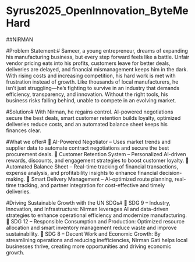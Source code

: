 # Syrus2025_OpenInnovation_ByteMeHard

##NIRMAN

#Problem Statement:# Sameer, a young entrepreneur, dreams of expanding his manufacturing business, but every step forward feels like a battle. Unfair vendor pricing eats into his profits, customers leave for better deals, deliveries are delayed, and financial mismanagement keeps him in the dark. With rising costs and increasing competition, his hard work is met with frustration instead of growth.
Like thousands of local manufacturers, he isn’t just struggling—he’s fighting to survive in an industry that demands efficiency, transparency, and innovation. Without the right tools, his business risks falling behind, unable to compete in an evolving market.

#Solution:# With Nirman, he regains control. AI-powered negotiations secure the best deals, smart customer retention builds loyalty, optimized deliveries reduce costs, and an automated balance sheet keeps his finances clear.

#What we offer#
🔹 AI-Powered Negotiator – Uses market trends and supplier data to automate contract negotiations and secure the best procurement deals.
🔹 Customer Retention System – Personalized AI-driven rewards, discounts, and engagement strategies to boost customer loyalty.
🔹 Automated Balance Sheet – Real-time tracking of financial transactions, expense analysis, and profitability insights to enhance financial decision-making.
🔹 Smart Delivery Management – AI-optimized route planning, real-time tracking, and partner integration for cost-effective and timely deliveries.

#Driving Sustainable Growth with the UN SDGs#
🔹 SDG 9 – Industry, Innovation, and Infrastructure: Nirman leverages AI and data-driven strategies to enhance operational efficiency and modernize manufacturing.
🔹 SDG 12 – Responsible Consumption and Production: Optimized resource allocation and smart inventory management reduce waste and improve sustainability.
🔹 SDG 8 – Decent Work and Economic Growth: By streamlining operations and reducing inefficiencies, Nirman Gati helps local businesses thrive, creating more opportunities and driving economic growth.
